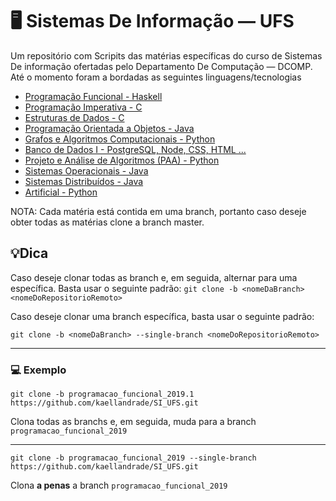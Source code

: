# 🖥️ Sistemas De Informação — UFS

Um repositório com Scripits das matérias específicas do curso de Sistemas De informação ofertadas pelo Departamento De Computação — DCOMP. Até o momento foram a bordadas as seguintes linguagens/tecnologias

- [Programação Funcional - Haskell](https://github.com/kaellandrade/SI_UFS/tree/programacao_funcional_2019.1)
- [Programação Imperativa - C](https://github.com/kaellandrade/SI_UFS/tree/programacao_imperativa_2019.2)
- [Estruturas de Dados - C](https://github.com/kaellandrade/SI_UFS/tree/estruturas_de_dados_2020.1)
- [Programação Orientada a Objetos - Java](https://github.com/kaellandrade/SI_UFS/tree/poo_2020.1)
- [Grafos e Algoritmos Computacionais - Python](https://github.com/kaellandrade/SI_UFS/tree/grafos-algoritmos)
- [Banco de Dados I - PostgreSQL, Node, CSS, HTML ...](https://github.com/kaellandrade/SI_UFS/tree/banco_de_dados)
- [Projeto e Análise de Algoritmos (PAA) - Python](https://github.com/kaellandrade/SI_UFS/tree/PAA)
- [Sistemas Operacionais - Java](https://github.com/kaellandrade/SI_UFS/tree/sistemasOperacioanais)
- [Sistemas Distribuídos - Java](https://github.com/kaellandrade/SI_UFS/tree/sistemas-distribuidos)
- [Artificial - Python](https://github.com/kaellandrade/SI_UFS/tree/inteligencia_artifical)

NOTA: Cada matéria está contida em uma branch, portanto caso deseje obter todas as matérias clone a branch master.

## 💡Dica

Caso deseje clonar todas as branch e, em seguida, alternar para uma específica. Basta usar o seguinte padrão: `git clone -b <nomeDaBranch> <nomeDoRepositorioRemoto>`

Caso deseje clonar uma branch específica, basta usar o seguinte padrão:

`git clone -b <nomeDaBranch> --single-branch <nomeDoRepositorioRemoto>`

---

### 💻 Exemplo

`git clone -b programacao_funcional_2019.1 https://github.com/kaellandrade/SI_UFS.git`

Clona todas as branchs e, em seguida, muda para a branch `programacao_funcional_2019`

---

`git clone -b programacao_funcional_2019 --single-branch https://github.com/kaellandrade/SI_UFS.git`

Clona **a penas** a branch `programacao_funcional_2019`
